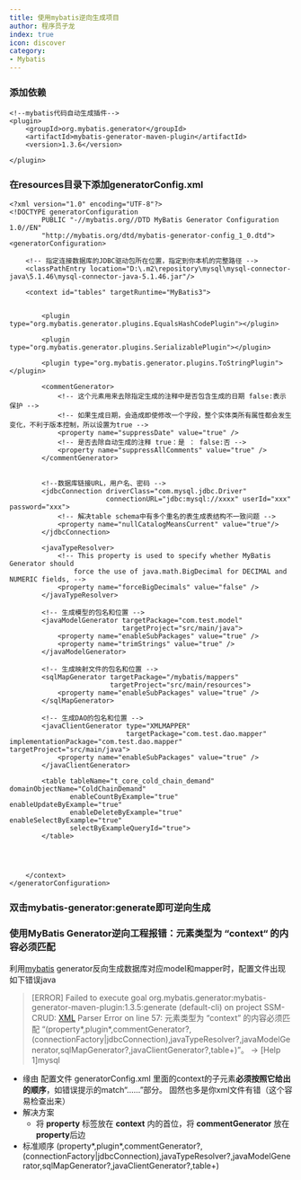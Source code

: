 ```yaml
---
title: 使用mybatis逆向生成项目
author: 程序员子龙
index: true
icon: discover
category:
- Mybatis
---
```

### 添加依赖

```
<!--mybatis代码自动生成插件-->
<plugin>
    <groupId>org.mybatis.generator</groupId>
    <artifactId>mybatis-generator-maven-plugin</artifactId>
    <version>1.3.6</version>

</plugin>
```

### 在resources目录下添加generatorConfig.xml

```
<?xml version="1.0" encoding="UTF-8"?>
<!DOCTYPE generatorConfiguration
        PUBLIC "-//mybatis.org//DTD MyBatis Generator Configuration 1.0//EN"
        "http://mybatis.org/dtd/mybatis-generator-config_1_0.dtd">
<generatorConfiguration>

    <!-- 指定连接数据库的JDBC驱动包所在位置，指定到你本机的完整路径 -->
    <classPathEntry location="D:\.m2\repository\mysql\mysql-connector-java\5.1.46\mysql-connector-java-5.1.46.jar"/>

    <context id="tables" targetRuntime="MyBatis3">


        <plugin type="org.mybatis.generator.plugins.EqualsHashCodePlugin"></plugin>

        <plugin type="org.mybatis.generator.plugins.SerializablePlugin"></plugin>

        <plugin type="org.mybatis.generator.plugins.ToStringPlugin"></plugin>

        <commentGenerator>
            <!-- 这个元素用来去除指定生成的注释中是否包含生成的日期 false:表示保护 -->
            <!-- 如果生成日期，会造成即使修改一个字段，整个实体类所有属性都会发生变化，不利于版本控制，所以设置为true -->
            <property name="suppressDate" value="true" />
            <!-- 是否去除自动生成的注释 true：是 ： false:否 -->
            <property name="suppressAllComments" value="true" />
        </commentGenerator>


        <!--数据库链接URL，用户名、密码 -->
        <jdbcConnection driverClass="com.mysql.jdbc.Driver"
                        connectionURL="jdbc:mysql://xxxx" userId="xxx" password="xxx">
            <!-- 解决table schema中有多个重名的表生成表结构不一致问题 -->
            <property name="nullCatalogMeansCurrent" value="true"/>
        </jdbcConnection>

        <javaTypeResolver>
            <!-- This property is used to specify whether MyBatis Generator should
                force the use of java.math.BigDecimal for DECIMAL and NUMERIC fields, -->
            <property name="forceBigDecimals" value="false" />
        </javaTypeResolver>

        <!-- 生成模型的包名和位置 -->
        <javaModelGenerator targetPackage="com.test.model"
                            targetProject="src/main/java">
            <property name="enableSubPackages" value="true" />
            <property name="trimStrings" value="true" />
        </javaModelGenerator>

        <!-- 生成映射文件的包名和位置 -->
        <sqlMapGenerator targetPackage="/mybatis/mappers"
                         targetProject="src/main/resources">
            <property name="enableSubPackages" value="true" />
        </sqlMapGenerator>

        <!-- 生成DAO的包名和位置 -->
        <javaClientGenerator type="XMLMAPPER"
                             targetPackage="com.test.dao.mapper" implementationPackage="com.test.dao.mapper"  targetProject="src/main/java">
            <property name="enableSubPackages" value="true" />
        </javaClientGenerator>

        <table tableName="t_core_cold_chain_demand" domainObjectName="ColdChainDemand"
               enableCountByExample="true" enableUpdateByExample="true"
               enableDeleteByExample="true" enableSelectByExample="true"
               selectByExampleQueryId="true">
        </table>




    </context>
</generatorConfiguration>
```

### 双击mybatis-generator:generate即可逆向生成

### 使用MyBatis Generator逆向工程报错：元素类型为 “context“ 的内容必须匹配

利用[mybatis](https://so.csdn.net/so/search?q=mybatis&spm=1001.2101.3001.7020) generator反向生成数据库对应model和mapper时，配置文件出现如下错误java

> [ERROR] Failed to execute goal org.mybatis.generator:mybatis-generator-maven-plugin:1.3.5:generate (default-cli) on project SSM-CRUD: [XML](https://so.csdn.net/so/search?q=XML&spm=1001.2101.3001.7020) Parser Error on line 57: 元素类型为 “context” 的内容必须匹配 “(property*,plugin*,commentGenerator?,(connectionFactory|jdbcConnection),javaTypeResolver?,javaModelGenerator,sqlMapGenerator?,javaClientGenerator?,table+)”。 -> [Help 1]mysql

- 缘由
  配置文件 generatorConfig.xml 里面的context的子元素**必须按照它给出的顺序**，如错误提示的match“……”部分。 固然也多是你xml文件有错（这个容易检查出来）
- 解决方案
  - 将 **property** 标签放在 **context** 内的首位，将 **commentGenerator** 放在**property**后边
- 标准顺序
  (property*,plugin*,commentGenerator?,(connectionFactory|jdbcConnection),javaTypeResolver?,javaModelGenerator,sqlMapGenerator?,javaClientGenerator?,table+)